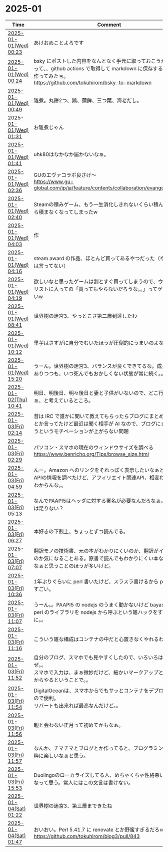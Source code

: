 # 2025-01

| Time | Comment |
| ----- | ------- |
| [2025-01-01(Wed) 00:23](https://bsky.app/profile/tokuhirom.bsky.social/post/3lencak4iak2n) | あけおめことよろです |
| [2025-01-01(Wed) 00:24](https://bsky.app/profile/tokuhirom.bsky.social/post/3lenccmpwcc2n) | bsky にポストした内容をなんとなく手元に取っておこうかなと思って、、github actions で取得して markdown に保存するツールを作ってみたョ。<br>https://github.com/tokuhirom/bsky-to-markdown |
| [2025-01-01(Wed) 00:49](https://bsky.app/profile/tokuhirom.bsky.social/post/3lendpaz3q22a) | 雑煮。丸餅2つ、鶏、蒲鉾、三つ葉、海老だし。 |
| [2025-01-01(Wed) 01:31](https://bsky.app/profile/tokuhirom.bsky.social/post/3leng2xwtsk2a) | お雑煮じゃん |
| [2025-01-01(Wed) 01:41](https://bsky.app/profile/tokuhirom.bsky.social/post/3lengluyork2a) | uhk80はなかなか届かないなぁ。 |
| [2025-01-01(Wed) 02:36](https://bsky.app/profile/tokuhirom.bsky.social/post/3lenjot6ctk2a) | GUのエヴァコラボ良さげ〜<br>https://www.gu-global.com/jp/ja/feature/contents/collaboration/evangelion/men |
| [2025-01-01(Wed) 02:40](https://bsky.app/profile/tokuhirom.bsky.social/post/3lenjwbbn722a) | Steamの積みゲーム、もう一生消化しきれないくらい積んであるから積まなくなってしまったw |
| [2025-01-01(Wed) 04:03](https://bsky.app/profile/tokuhirom.bsky.social/post/3lenokxtxjc2a) | 作 |
| [2025-01-01(Wed) 04:16](https://bsky.app/profile/tokuhirom.bsky.social/post/3lenpb5p4bs2a) | steam award の作品、ほとんど買ってあるやつだった（やったとは言ってない） |
| [2025-01-01(Wed) 04:19](https://bsky.app/profile/tokuhirom.bsky.social/post/3lenph4t74s2a) | 欲しいなと思ったゲームは割とすぐ買ってしまうので、ウィッシュリストに入っての「買ってもやらないだろうな。。」ってゲームが多いw |
| [2025-01-01(Wed) 08:41](https://bsky.app/profile/tokuhirom.bsky.social/post/3leo63xqfkc2i) | 世界樹の迷宮3、やっとこさ第二層到達したわ |
| [2025-01-01(Wed) 10:12](https://bsky.app/profile/tokuhirom.bsky.social/post/3leod5k3ttk2i) | 里芋はさすがに自分でむいたほうが圧倒的にうまいのよな |
| [2025-01-01(Wed) 15:20](https://bsky.app/profile/tokuhirom.bsky.social/post/3leoufb3slk2m) | うーん。世界樹の迷宮3、バランスが良くできてるな。成長実感はありつつも、いつ死んでもおかしくない状態が常に続く。。 |
| [2025-01-02(Thu) 10:41](https://bsky.app/profile/tokuhirom.bsky.social/post/3leqvbe6uoc2h) | 明日、明後日、明々後日と妻と子供がいないので、どこ行こうかなぁ、と考えているところ。 |
| [2025-01-03(Fri) 02:14](https://bsky.app/profile/tokuhirom.bsky.social/post/3lesjejmzrk2r) | 昔は IRC で誰かに聞いて教えてもらったらブログにまとめような！ とか言ってたけど最近は聞く相手が AI なので、ブログにまとめようというモチベーションが上がらない問題 |
| [2025-01-03(Fri) 02:29](https://bsky.app/profile/tokuhirom.bsky.social/post/3lesk7ozues2z) | パソコン・スマホの現在のウィンドウサイズを調べる<br>https://www.benricho.org/Tips/browse_size.html |
| [2025-01-03(Fri) 04:59](https://bsky.app/profile/tokuhirom.bsky.social/post/3lessm2xflc2u) | んー。Amazon へのリンクをそれっぽく表示したいなぁと思ってAPIの情報を調べたけど、アフィリエイト関連API，相変わらずよくわからんな。。 |
| [2025-01-03(Fri) 05:13](https://bsky.app/profile/tokuhirom.bsky.social/post/3lestezwlxs2u) | なんでPAAPI5はヘッダに対する署名が必要なんだろなぁ。TLSでは足りない？ |
| [2025-01-03(Fri) 06:27](https://bsky.app/profile/tokuhirom.bsky.social/post/3lesxkkegoc2u) | 本好きの下剋上、ちょっとずつ読んでる。 |
| [2025-01-03(Fri) 07:07](https://bsky.app/profile/tokuhirom.bsky.social/post/3leszqhu26c2u) | 翻訳モノの技術書、元の本がわかりにくいのか、翻訳がイマイチなのか気になることある。原書で読んでもわかりにくい本なんだろうなぁと思うことのほうが多いけど。 |
| [2025-01-03(Fri) 10:36](https://bsky.app/profile/tokuhirom.bsky.social/post/3letfhsmzac2g) | 1年ぶりぐらいに perl 書いたけど、スラスラ書けるから perl ってすごい。 |
| [2025-01-03(Fri) 11:07](https://bsky.app/profile/tokuhirom.bsky.social/post/3leth6knhqc2c) | うーん。。PAAPI5 の nodejs のうまく動かないけど bayashi san の perl のライブラリを nodejs から呼ぶという雑ハックをすることに。。 |
| [2025-01-03(Fri) 11:16](https://bsky.app/profile/tokuhirom.bsky.social/post/3letho5p6yc2u) | こういう雑な構成はコンテナの中だと心置きなくやれるわ |
| [2025-01-03(Fri) 11:52](https://bsky.app/profile/tokuhirom.bsky.social/post/3letjpsif222u) | 自分のブログ、スマホでも見やすくしたので、いろいろはかどるぜ。。<br>スマホで入力は、まぁ微妙だけど、細かいマークアップとかはPCからやるということで。。 |
| [2025-01-03(Fri) 11:54](https://bsky.app/profile/tokuhirom.bsky.social/post/3letjsxz5y22u) | DigitalOceanは、スマホからでもサッとコンテナをデプロイできるので便利。<br>リバートも出来れば最高なんだけど。。 |
| [2025-01-03(Fri) 11:56](https://bsky.app/profile/tokuhirom.bsky.social/post/3letjvc5aa22u) | 親と会わない正月って初めてかもなぁ。 |
| [2025-01-03(Fri) 11:57](https://bsky.app/profile/tokuhirom.bsky.social/post/3letjxf3lvc2u) | なんか、チマチマとブログとか作ってると、プログラミングって純粋に楽しいなぁと思う。 |
| [2025-01-03(Fri) 15:53](https://bsky.app/profile/tokuhirom.bsky.social/post/3letx5kkvx22u) | Duolingoのローカライズしてる人、めちゃくちゃ性格悪いんだろうなって思う。常人にはこの文言は書けない。 |
| [2025-01-04(Sat) 01:22](https://bsky.app/profile/tokuhirom.bsky.social/post/3leuwxbohms2u) | 世界樹の迷宮3、第三層まできたね |
| [2025-01-04(Sat) 01:47](https://bsky.app/profile/tokuhirom.bsky.social/post/3leuyduvr3227) | おいおい。Perl 5.41.7 に renovate とか野蛮すぎるだろｗ<br>https://github.com/tokuhirom/blog3/pull/843 |
